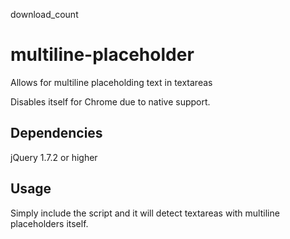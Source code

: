 download_count

# multiline-placeholder
Allows for multiline placeholding text in textareas

Disables itself for Chrome due to native support.

## Dependencies
jQuery 1.7.2 or higher

## Usage
Simply include the script and it will detect textareas with multiline placeholders itself.
